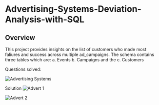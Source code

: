 # Advertising-Systems-Deviation-Analysis-with-SQL

## Overview
This project provides insights on the list of customers who made most faliures and success across multiple ad_campaigns. The schema contains three tables which are:
a. Events
b. Campaigns and the 
c. Customers

Questions solved:

![Advertising Systems ](https://github.com/user-attachments/assets/af1a77e3-9714-47e2-9f36-6b5ae6ea61f6)

Solution
![Advert 1](https://github.com/user-attachments/assets/4507f434-29a7-4869-aeb2-07ac5095a0bf)


![Advert 2](https://github.com/user-attachments/assets/822d9375-f3ee-4c9c-b2ff-8a701f7f7178)
